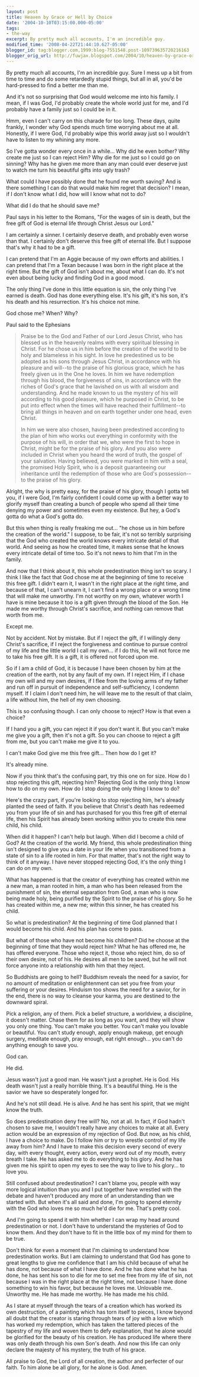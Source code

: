 ```yaml
---
layout: post
title: Heaven by Grace or Hell by Choice
date: '2004-10-10T03:15:00.000-05:00'
tags:
- the-way
excerpt: By pretty much all accounts, I'm an incredible guy.
modified_time: '2008-04-22T21:44:10.627-05:00'
blogger_id: tag:blogger.com,1999:blog-7551548.post-109739635720216163
blogger_orig_url: http://fuwjax.blogspot.com/2004/10/heaven-by-grace-or-hell-by-choice.html
---
```


By pretty much all accounts, I'm an incredible guy.  Sure I mess up a bit from time to time and do some retardedly stupid things, but all in all, you'd be hard-pressed to find a better me than me.

And it's not so surprising that God would welcome me into his family.  I mean, if I was God, I'd probably create the whole world just for me, and I'd probably have a family just so I could be in it.

Hmm, even I can't carry on this charade for too long.  These days, quite frankly, I wonder why God spends much time worrying about me at all.  Honestly, if I were God, I'd probably wipe this world away just so I wouldn't have to listen to my whining any more.

So I've gotta wonder every once in a while... Why did he even bother?  Why create me just so I can reject Him?  Why die for me just so I could go on sinning?  Why has he given me more than any man could ever deserve just to watch me turn his beautiful gifts into ugly trash?

What could I have possibly done that he found me worth saving?  And is there something I can do that would make him regret that decision?  I mean, if I don't know what I did, how will I know what not to do?

What did I do that he should save me?

Paul says in his letter to the Romans, "For the wages of sin is death, but the free gift of God is eternal life through Christ Jesus our Lord."

I am certainly a sinner.  I certainly deserve death, and probably even worse than that.  I certainly don't deserve this free gift of eternal life.  But I suppose that's why it had to be a gift.

I can pretend that I'm an Aggie because of my own efforts and abilities.  I can pretend that I'm a Texan because I was born in the right place at the right time.  But the gift of God isn't about me, about what I can do.  It's not even about being lucky and finding God in a good mood.

The only thing I've done in this little equation is sin, the only thing I've earned is death.  God has done everything else.  It's his gift, it's his son, it's his death and his resurrection.  It's his choice not mine.

God chose me?  When?  Why?

Paul said to the Ephesians

> Praise be to the God and Father of our Lord Jesus Christ, who has blessed us in the heavenly realms with every spiritual blessing in Christ.  For he chose us in him before the creation of the world to be holy and blameless in his sight. In love he predestined us to be adopted as his sons through Jesus Christ, in accordance with his pleasure and will--to the praise of his glorious grace, which he has freely given us in the One he loves.  In him we have redemption through his blood, the forgiveness of sins, in accordance with the riches of God's grace that he lavished on us with all wisdom and understanding.  And he made known to us the mystery of his will according to his good pleasure, which he purposed in Christ, to be put into effect when the times will have reached their fulfillment--to bring all things in heaven and on earth together under one head, even Christ.
> 
> In him we were also chosen, having been predestined according to the plan of him who works out everything in conformity with the purpose of his will, in order that we, who were the first to hope in Christ, might be for the praise of his glory. And you also were included in Christ when you heard the word of truth, the gospel of your salvation. Having believed, you were marked in him with a seal, the promised Holy Spirit, who is a deposit guaranteeing our inheritance until the redemption of those who are God's possession--to the praise of his glory.

Alright, the why is pretty easy, for the praise of his glory, though I gotta tell you, if I were God, I'm fairly confident I could come up with a better way to glorify myself than creating a bunch of people who spend all their time denying my power and sometimes even my existence.  But hey, a God's gotta do what a God's gotta do.

But this when thing is really freaking me out... "he chose us in him before the creation of the world."  I suppose, to be fair, it's not so terribly surprising that the God who created the world knows every intricate detail of that world.  And seeing as how he created time, it makes sense that he knows every intricate detail of time too.  So it's not news to him that I'm in the family.

And now that I think about it, this whole predestination thing isn't so scary.  I think I like the fact that God chose me at the beginning of time to receive this free gift.  I didn't earn it, I wasn't in the right place at the right time, and because of that, I can't unearn it, I can't find a wrong place or a wrong time that will make me unworthy.  I'm not worthy on my own, whatever worth I have is mine because it too is a gift given through the blood of the Son.  He made me worthy through Christ's sacrifice, and nothing can remove that worth from me.

Except me.

Not by accident.  Not by mistake.  But if I reject the gift, if I willingly deny Christ's sacrifice, if I reject the forgiveness and continue to pursue control of my life and the little world I call my own... if I do this, he will not force me to take his free gift.  It is a gift, it is offered not forced upon me.

So if I am a child of God, it is because I have been chosen by him at the creation of the earth, not by any fault of my own.  If I reject Him, if I chase my own will and my own desires, if I flee from the loving arms of my father and run off in pursuit of independence and self-sufficiency, I condemn myself.  If I claim I don't need him, he will leave me to the result of that claim, a life without him, the hell of my own choosing.

This is so confusing though.  I can only choose to reject?  How is that even a choice?

If I hand you a gift, you can reject it if you don't want it.  But you can't make me give you a gift, then it's not a gift.  So you can choose to reject a gift from me, but you can't make me give it to you.

I can't make God give me this free gift...  Then how do I get it?

It's already mine.

Now if you think that's the confusing part, try this one on for size.  How do I stop rejecting this gift, rejecting him?  Rejecting God is the only thing I know how to do on my own.  How do I stop doing the only thing I know to do?

Here's the crazy part, if you're looking to stop rejecting him, he's already planted the seed of faith.  If you believe that Christ's death has redeemed you from your life of sin and has purchased for you this free gift of eternal life, then his Spirit has already been working within you to create this new child, his child.

When did it happen?  I can't help but laugh.  When did I become a child of God?  At the creation of the world.  My friend, this whole predestination thing isn't designed to give you a date in your life when you transitioned from a state of sin to a life rooted in him.  For that matter, that's not the right way to think of it anyway.  I have never stopped rejecting God, it's the only thing I can do on my own.

What has happened is that the creator of everything has created within me a new man, a man rooted in him, a man who has been released from the punishment of sin, the eternal separation from God, a man who is now being made holy, being purified by the Spirit to the praise of his glory.  So he has created within me, a new me; within this sinner, he has created his child.

So what is predestination?  At the beginning of time God planned that I would become his child.  And his plan has come to pass.

But what of those who have not become his children?  Did he choose at the beginning of time that they would reject him?  What he has offered me, he has offered everyone.  Those who reject it, those who reject him, do so of their own desire, not of his.  He desires all men to be saved, but he will not force anyone into a relationship with him that they reject.

So Buddhists are going to hell?  Buddhism reveals the need for a savior, for no amount of meditation or enlightenment can set you free from your suffering or your desires.  Hinduism too shows the need for a savior, for in the end, there is no way to cleanse your karma, you are destined to the downward spiral.

Pick a religion, any of them.  Pick a belief structure, a worldview, a discipline, it doesn't matter.  Chase them for as long as you want, and they will show you only one thing.  You can't make you better.  You can't make you lovable or beautiful.  You can't study enough, apply enough makeup, get enough surgery, meditate enough, pray enough, eat right enough... you can't do anything enough to save you.

God can.

He did.

Jesus wasn't just a good man.  He wasn't just a prophet.  He is God.  His death wasn't just a really horrible thing.  It's a beautiful thing.  He is the savior we have so desperately longed for.  

And he's not still dead.  He is alive.  And he has sent his spirit, that we might know the truth.

So does predestination deny free will?  No, not at all.  In fact, if God hadn't chosen to save me, I wouldn't really have any choices to make at all.  Every action would be an expression of my rejection of God.  But now, as his child, I have a choice to make.  Do I follow him or try to wrestle control of my life away from him?  And I have to make this decision every second of every day, with every thought, every action, every word out of my mouth, every breath I take.  He has asked me to do everything to his glory.  And he has given me his spirit to open my eyes to see the way to live to his glory... to love you.

Still confused about predestination?  I can't blame you, people with way more logical intuition than you and I put together have wrestled with the debate and haven't produced any more of an understanding than we started with.  But when it's all said and done, I'm going to spend eternity with the God who loves me so much he'd die for me.  That's pretty cool.  

And I'm going to spend it with him whether I can wrap my head around predestination or not.  I don't have to understand the mysteries of God to know them.  And they don't have to fit in the little box of my mind for them to be true.  

Don't think for even a moment that I'm claiming to understand how predestination works.  But I am claiming to understand that God has gone to great lengths to give me confidence that I am his child because of what he has done, not because of what I have done.   And he has done what he has done, he has sent his son to die for me to set me free from my life of sin, not because I was in the right place at the right time, not because I have done something to win his favor, but because he loves me.  Unlovable me.  Unworthy me.  He has made me worthy.  He has made me his child.

As I stare at myself through the tears of a creation which has worked its own destruction, of a painting which has torn itself to pieces, I know beyond all doubt that the creator is staring through tears of joy with a love which has worked my redemption, which has taken the tattered pieces of the tapestry of my life and woven them to defy explanation, that he alone would be glorified for the beauty of his creation.  He has produced life where there was only death through his own Son's death.  And now this life can only declare the majesty of his mystery, the truth of his grace.

All praise to God, the Lord of all creation, the author and perfecter of our faith.  To him alone be all glory, for he alone is God.  Amen.